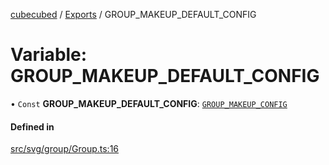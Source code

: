 [cubecubed](/reference/README.md) / [Exports](/reference/modules.md) / GROUP\_MAKEUP\_DEFAULT\_CONFIG

# Variable: GROUP\_MAKEUP\_DEFAULT\_CONFIG

• `Const` **GROUP\_MAKEUP\_DEFAULT\_CONFIG**: [`GROUP_MAKEUP_CONFIG`](/reference/interfaces/GROUP_MAKEUP_CONFIG.md)

#### Defined in

[src/svg/group/Group.ts:16](https://github.com/imaphatduc/cubecubed/blob/f8be6e1/src/svg/group/Group.ts#L16)
